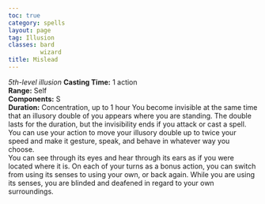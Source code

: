 ```yaml
---
toc: true
category: spells
layout: page
tag: Illusion
classes: bard
         wizard
title: Mislead 
---
```

_5th-level illusion_ 
**Casting Time:** 1 action    
**Range:** Self    
**Components:** S    
**Duration:** Concentration, up to 1 hour 
You become invisible at the same time that an illusory double of you appears where you are standing. The double lasts for the duration, but the invisibility ends if you attack or cast a spell.    
You can use your action to move your illusory double up to twice your speed and make it gesture, speak, and behave in whatever way you choose.    
You can see through its eyes and hear through its ears as if you were located where it is. On each of your turns as a bonus action, you can switch from using its senses to using your own, or back again. While you are using its senses, you are blinded and deafened in regard to your own surroundings. 